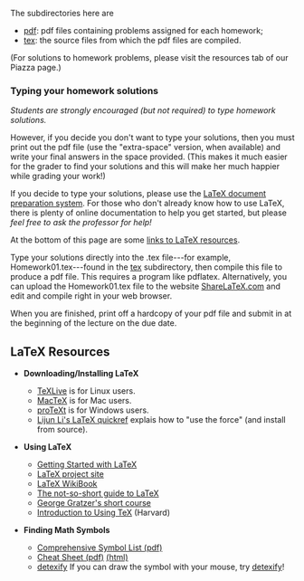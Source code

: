 The subdirectories here are

+ [pdf][]: pdf files containing problems assigned for each homework;  
+ [tex][]: the source files from which the pdf files are compiled.  

(For solutions to homework problems, please visit the resources tab of our Piazza page.)

### Typing your homework solutions

*Students are strongly encouraged (but not required) to type homework solutions.*

However, if you decide you don't want to type your solutions, then you must
print out the pdf file (use the "extra-space" version, when available) and write your final
answers in the space provided. 
(This makes it much easier for the grader to find your solutions and
this will make her much happier while grading your work!)

If you decide to type your solutions, please use the
[LaTeX document preparation system](http://www.latex-project.org/).
For those who don't already know how to use LaTeX,
there is plenty of online documentation to help you get started, but
please *feel free to ask the professor for help!*  

At the bottom of this page are some [links to LaTeX resources](#latex-resources). 

Type your solutions directly into the .tex file---for example, 
Homework01.tex---found in the [tex][] subdirectory, then compile this file
to produce a pdf file. This requires a program like pdflatex. 
Alternatively, you can upload the Homework01.tex file to 
the website [ShareLaTeX.com](http://www.sharelatex.com) 
and edit and compile right in your web browser.

When you are finished, print off a hardcopy of your pdf file and submit in at the beginning of the lecture on the due date.  




## LaTeX Resources

+ **Downloading/Installing LaTeX**
  - [TeXLive](http://www.tug.org/texlive/) is for Linux users.  
  - [MacTeX](http://www.tug.org/mactex/) is for Mac users.  
  - [proTeXt](http://www.tug.org/protext/) is for Windows users.  
  - [Lijun Li's LaTeX quickref](http://ram.lijun.li/quickref/latex.html)
    explais how to "use the force" (and install from source).
  
+ **Using LaTeX**
  - [Getting Started with LaTeX](https://www.tug.org/begin.html)
  - [LaTeX project site](http://www.latex-project.org/)
  - [LaTeX WikiBook](https://en.wikibooks.org/wiki/LaTeX)
  - [The not-so-short guide to LaTeX](http://mirror.ctan.org/info/lshort/english/lshort.pdf)
  - [George Gratzer's short course](http://www.ctan.org/tex-archive/info/Math_into_LaTeX-4/)
  - [Introduction to Using TeX](http://www.math.harvard.edu/texman/texman.html) (Harvard)


+ **Finding Math Symbols**
  - [Comprehensive Symbol List (pdf)](http://mirrors.ctan.org/info/symbols/comprehensive/symbols-letter.pdf)
  - [Cheat Sheet (pdf)](http://ctan.math.washington.edu/tex-archive/info/latexcheat/latexcheat/latexsheet.pdf) [(html)](http://web.ift.uib.no/Teori/KURS/WRK/TeX/symALL.html)
  - [detexify](http://detexify.kirelabs.org/classify.html) If you can draw the symbol with your mouse, try [detexify](http://detexify.kirelabs.org/classify.html)!


[tex]:https://github.com/williamdemeo/Math317-Fall2015/tree/master/homework/tex
[pdf]:https://github.com/williamdemeo/Math317-Fall2015/tree/master/homework/pdf
